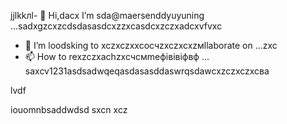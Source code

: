 jjlkkлl- 👋 Hi,dacx I’m sda@maersenddyuyuning ...sadxgzcxzcdsdasasdcxzzxcasdcxzczxadcxvfvxc
- 💞️ I’m loodsking to xczxczxxcoсчzxczxcxzмllaborate on ...zxc
- 📫 How to rexzczxachzxcчсмmeфівівіфвф ...
saxcv1231asdsadwqeqasdasasddaswrqsdawcxzczxczxcва
<!---asadsd
maersenddy012/maersenddy012 is a ✨ special ✨ repository becaugdf `README.md`d (this file) appears on your GitHub profildasvce.
You can click the Preview link to take a look at your changes.
--->lvdf
iouomnbsaddwdsd
sxcn
xcz

